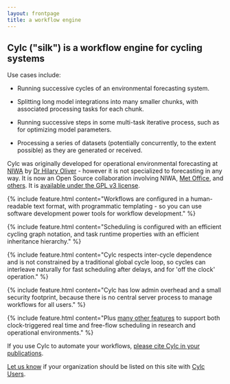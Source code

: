 ```yaml
---
layout: frontpage
title: a workflow engine
---
```


## Cylc ("silk") is a workflow engine for cycling systems

Use cases include:

 * Running successive cycles of an environmental forecasting system.

 * Splitting long model integrations into many smaller chunks, with associated
   processing tasks for each chunk.

 * Running successive steps in some multi-task iterative process, such as for
   optimizing model parameters.

 * Processing a series of datasets (potentially concurrently, to the extent
   possible) as they are generated or received.

Cylc was originally developed for operational environmental forecasting at
[NIWA](http://www.niwa.co.nz) by [Dr Hilary
Oliver](mailto:hilary.oliver@niwa.co.nz) - however it is not specialized to
forecasting in any way. It is now an Open Source collaboration involving NIWA,
[Met Office](http://www.metoffice.gov.uk), and
[others](https://github.com/cylc/cylc/blob/master/CONTRIBUTING.md#code-contributors).
It is [available under the GPL v3 license](./license.html).

{% include feature.html content="Workflows are configured in a human-readable
text format, with programmatic templating - so you can use software development
power tools for workflow development." %}

{% include feature.html content="Scheduling is configured with an efficient
cycling graph notation, and task runtime properties with an efficient
inheritance hierarchy." %}

{% include feature.html content="Cylc respects inter-cycle dependence and
is not constrained by a traditional global cycle loop, so cycles can interleave
naturally for fast scheduling after delays, and for 'off the clock' operation." %}

{% include feature.html content="Cylc has low admin overhead and a small
security footprint, because there is no central server process to manage
workflows for all users." %}

{% include feature.html content="Plus <a href='features.html'>many other
features</a> to support both clock-triggered real time and free-flow
scheduling in research and operational environments." %}

If you use Cylc to automate your workflows, [please cite Cylc in your
publications](./documentation.html#publications-citations-and-references).

[Let us know](mailto:hilary.oliver@niwa.co.nz) if your organization
should be listed on this site with [Cylc Users](./users.html).
